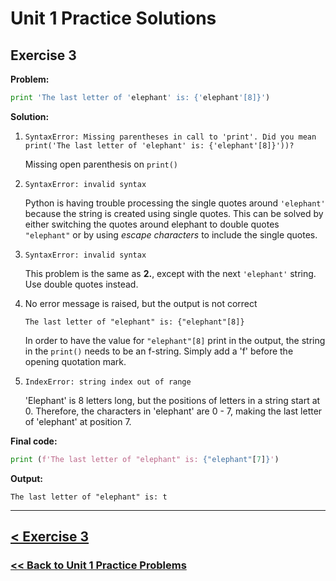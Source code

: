 # Unit 1 Practice Solutions

## **Exercise 3**

**Problem:**

```python
print 'The last letter of 'elephant' is: {'elephant'[8]}')
```

**Solution:**

1.  `SyntaxError: Missing parentheses in call to 'print'. Did you mean print('The last letter of 'elephant' is: {'elephant'[8]}'))?`

    Missing open parenthesis on `print()`

2.  `SyntaxError: invalid syntax`

    Python is having trouble processing the single quotes around `'elephant'` because the string is created using single quotes. This can be solved by either switching the quotes around elephant to double quotes `"elephant"` or by using _escape characters_ to include the single quotes.

3.  `SyntaxError: invalid syntax`

    This problem is the same as **2.**, except with the next `'elephant'` string. Use double quotes instead.

4.  No error message is raised, but the output is not correct

        The last letter of "elephant" is: {"elephant"[8]}

    In order to have the value for `"elephant"[8]` print in the output, the string in the `print()` needs to be an f-string. Simply add a 'f' before the opening quotation mark.

5.  `IndexError: string index out of range`

    'Elephant' is 8 letters long, but the positions of letters in a string start at 0. Therefore, the characters in 'elephant' are 0 - 7, making the last letter of 'elephant' at position 7.

**Final code:**

```python
print (f'The last letter of "elephant" is: {"elephant"[7]}')
```

**Output:**

    The last letter of "elephant" is: t

---

## [< Exercise 3](../exercise_3.md)

### [<< Back to Unit 1 Practice Problems](/practice/unit_1/)
